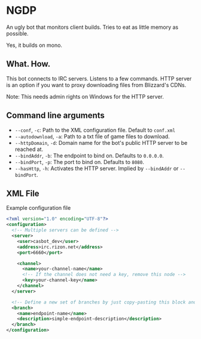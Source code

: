 # NGDP
An ugly bot that monitors client builds. Tries to eat as little memory as possible.

Yes, it builds on mono.

## What. How.

This bot connects to IRC servers. Listens to a few commands. HTTP server is an option if you want to proxy downloading files from Blizzard's CDNs.

Note: This needs admin rights on Windows for the HTTP server.

## Command line arguments

- `--conf`, `-c`: Path to the XML configuration file. Default to `conf.xml`
- `--autodownload`, `-a`: Path to a txt file of game files to download.
- `--httpDomain`, `-d`: Domain name for the bot's public HTTP server to be reached at.
- `--bindAddr`, `-b`: The endpoint to bind on. Defaults to `0.0.0.0`.
- `--bindPort`, `-p`: The port to bind on. Defaults to `8080`.
- `--hasHttp`, `-h`: Activates the HTTP server. Implied by `--bindAddr` or `--bindPort`.

## XML File

Example configuration file
```xml
<?xml version="1.0" encoding="UTF-8"?>
<configuration>
  <!-- Multiple servers can be defined -->
  <server>
    <user>casbot_dev</user>
    <address>irc.rizon.net</address>
    <port>6660</port>

    <channel>
      <name>your-channel-name</name>
      <!-- If the channel does not need a key, remove this node -->
      <key>your-channel-key</name>
    </channel>
  </server>

  <!-- Define a new set of branches by just copy-pasting this block and fixing what's inside. -->
  <branch>
    <name>endpoint-name</name>
    <description>simple-endpoint-description</description>
  </branch>
</configuration>
```
